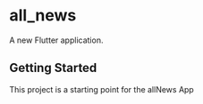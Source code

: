 # all_news

A new Flutter application.

## Getting Started

This project is a starting point for the allNews App
